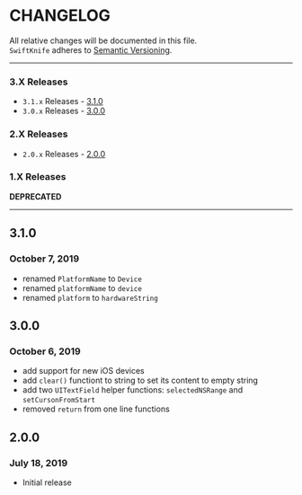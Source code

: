 # CHANGELOG

All relative changes will be documented in this file. \
`SwiftKnife` adheres to [Semantic Versioning](https://semver.org).

***
### 3.X Releases

- `3.1.x` Releases - [3.1.0](#310)
- `3.0.x` Releases - [3.0.0](#300)

### 2.X Releases

- `2.0.x` Releases - [2.0.0](#200)

### 1.X Releases

**DEPRECATED**

***

## 3.1.0
### October 7, 2019

* renamed `PlatformName` to `Device`
* renamed `platformName` to `device`
* renamed `platform` to `hardwareString`

## 3.0.0
### October 6, 2019

* add support for new iOS devices
* add `clear()` functiont to string to set its content to empty string
* add two `UITextField` helper functions: `selectedNSRange` and `setCursonFromStart`
* removed `return` from one line functions

## 2.0.0
### July 18, 2019

* Initial release
